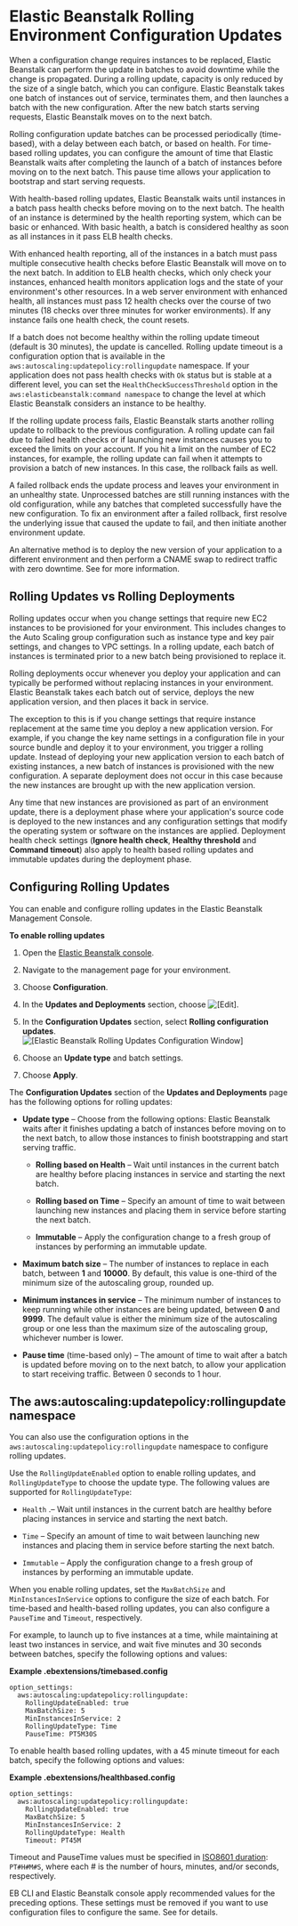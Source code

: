 # Elastic Beanstalk Rolling Environment Configuration Updates<a name="using-features.rollingupdates"></a>

When a configuration change requires instances to be replaced, Elastic Beanstalk can perform the update in batches to avoid downtime while the change is propagated\. During a rolling update, capacity is only reduced by the size of a single batch, which you can configure\. Elastic Beanstalk takes one batch of instances out of service, terminates them, and then launches a batch with the new configuration\. After the new batch starts serving requests, Elastic Beanstalk moves on to the next batch\.

Rolling configuration update batches can be processed periodically \(time\-based\), with a delay between each batch, or based on health\. For time\-based rolling updates, you can configure the amount of time that Elastic Beanstalk waits after completing the launch of a batch of instances before moving on to the next batch\. This pause time allows your application to bootstrap and start serving requests\.

With health\-based rolling updates, Elastic Beanstalk waits until instances in a batch pass health checks before moving on to the next batch\. The health of an instance is determined by the health reporting system, which can be basic or enhanced\. With basic health, a batch is considered healthy as soon as all instances in it pass ELB health checks\.

With enhanced health reporting, all of the instances in a batch must pass multiple consecutive health checks before Elastic Beanstalk will move on to the next batch\. In addition to ELB health checks, which only check your instances, enhanced health monitors application logs and the state of your environment's other resources\. In a web server environment with enhanced health, all instances must pass 12 health checks over the course of two minutes \(18 checks over three minutes for worker environments\)\. If any instance fails one health check, the count resets\.

If a batch does not become healthy within the rolling update timeout \(default is 30 minutes\), the update is cancelled\. Rolling update timeout is a configuration option that is available in the `aws:autoscaling:updatepolicy:rollingupdate` namespace\. If your application does not pass health checks with `Ok` status but is stable at a different level, you can set the `HealthCheckSuccessThreshold` option in the `aws:elasticbeanstalk:command namespace` to change the level at which Elastic Beanstalk considers an instance to be healthy\.

If the rolling update process fails, Elastic Beanstalk starts another rolling update to rollback to the previous configuration\. A rolling update can fail due to failed health checks or if launching new instances causes you to exceed the limits on your account\. If you hit a limit on the number of EC2 instances, for example, the rolling update can fail when it attempts to provision a batch of new instances\. In this case, the rollback fails as well\.

A failed rollback ends the update process and leaves your environment in an unhealthy state\. Unprocessed batches are still running instances with the old configuration, while any batches that completed successfully have the new configuration\. To fix an environment after a failed rollback, first resolve the underlying issue that caused the update to fail, and then initiate another environment update\.

An alternative method is to deploy the new version of your application to a different environment and then perform a CNAME swap to redirect traffic with zero downtime\. See  for more information\.

## Rolling Updates vs Rolling Deployments<a name="environments-cfg-rollingupdates-deployments"></a>

Rolling updates occur when you change settings that require new EC2 instances to be provisioned for your environment\. This includes changes to the Auto Scaling group configuration such as instance type and key pair settings, and changes to VPC settings\. In a rolling update, each batch of instances is terminated prior to a new batch being provisioned to replace it\.

Rolling deployments occur whenever you deploy your application and can typically be performed without replacing instances in your environment\. Elastic Beanstalk takes each batch out of service, deploys the new application version, and then places it back in service\.

The exception to this is if you change settings that require instance replacement at the same time you deploy a new application version\. For example, if you change the key name settings in a configuration file in your source bundle and deploy it to your environment, you trigger a rolling update\. Instead of deploying your new application version to each batch of existing instances, a new batch of instances is provisioned with the new configuration\. A separate deployment does not occur in this case because the new instances are brought up with the new application version\.

Any time that new instances are provisioned as part of an environment update, there is a deployment phase where your application's source code is deployed to the new instances and any configuration settings that modify the operating system or software on the instances are applied\. Deployment health check settings \(**Ignore health check**, **Healthy threshold** and **Command timeout**\) also apply to health based rolling updates and immutable updates during the deployment phase\.

## Configuring Rolling Updates<a name="rollingupdates-configure"></a>

You can enable and configure rolling updates in the Elastic Beanstalk Management Console\.

**To enable rolling updates**

1. Open the [Elastic Beanstalk console](https://console.aws.amazon.com/elasticbeanstalk)\.

1. Navigate to the management page for your environment\.

1. Choose **Configuration**\.

1. In the **Updates and Deployments** section, choose ![\[Edit\]](http://docs.aws.amazon.com/elasticbeanstalk/latest/dg/images/cog.png)\. 

1. In the **Configuration Updates** section, select **Rolling configuration updates**\.  
![\[Elastic Beanstalk Rolling Updates Configuration Window\]](http://docs.aws.amazon.com/elasticbeanstalk/latest/dg/images/aeb-config-rolling-updates-health.png)

1. Choose an **Update type** and batch settings\.

1. Choose **Apply**\.

The **Configuration Updates** section of the **Updates and Deployments** page has the following options for rolling updates:

+ **Update type** – Choose from the following options: Elastic Beanstalk waits after it finishes updating a batch of instances before moving on to the next batch, to allow those instances to finish bootstrapping and start serving traffic\.

  + **Rolling based on Health** – Wait until instances in the current batch are healthy before placing instances in service and starting the next batch\.

  + **Rolling based on Time** – Specify an amount of time to wait between launching new instances and placing them in service before starting the next batch\.

  + **Immutable** – Apply the configuration change to a fresh group of instances by performing an immutable update\.

+ **Maximum batch size** – The number of instances to replace in each batch, between **1** and **10000**\. By default, this value is one\-third of the minimum size of the autoscaling group, rounded up\.

+ **Minimum instances in service** – The minimum number of instances to keep running while other instances are being updated, between **0** and **9999**\. The default value is either the minimum size of the autoscaling group or one less than the maximum size of the autoscaling group, whichever number is lower\.

+ **Pause time** \(time\-based only\) – The amount of time to wait after a batch is updated before moving on to the next batch, to allow your application to start receiving traffic\. Between 0 seconds to 1 hour\.

## The aws:autoscaling:updatepolicy:rollingupdate namespace<a name="rollingupdate-namespace"></a>

You can also use the configuration options in the `aws:autoscaling:updatepolicy:rollingupdate` namespace to configure rolling updates\. 

Use the `RollingUpdateEnabled` option to enable rolling updates, and `RollingUpdateType` to choose the update type\. The following values are supported for `RollingUpdateType`:

+ `Health` \.– Wait until instances in the current batch are healthy before placing instances in service and starting the next batch\.

+ `Time` – Specify an amount of time to wait between launching new instances and placing them in service before starting the next batch\.

+ `Immutable` – Apply the configuration change to a fresh group of instances by performing an immutable update\.

When you enable rolling updates, set the `MaxBatchSize` and `MinInstancesInService` options to configure the size of each batch\. For time\-based and health\-based rolling updates, you can also configure a `PauseTime` and `Timeout`, respectively\.

For example, to launch up to five instances at a time, while maintaining at least two instances in service, and wait five minutes and 30 seconds between batches, specify the following options and values:

**Example \.ebextensions/timebased\.config**  

```
option_settings:
  aws:autoscaling:updatepolicy:rollingupdate:
    RollingUpdateEnabled: true
    MaxBatchSize: 5
    MinInstancesInService: 2
    RollingUpdateType: Time
    PauseTime: PT5M30S
```

To enable health based rolling updates, with a 45 minute timeout for each batch, specify the following options and values:

**Example \.ebextensions/healthbased\.config**  

```
option_settings:
  aws:autoscaling:updatepolicy:rollingupdate:
    RollingUpdateEnabled: true
    MaxBatchSize: 5
    MinInstancesInService: 2
    RollingUpdateType: Health
    Timeout: PT45M
```

Timeout and PauseTime values must be specified in [ISO8601 duration](http://en.wikipedia.org/wiki/ISO_8601#Durations): `PT#H#M#S`, where each \# is the number of hours, minutes, and/or seconds, respectively\.

EB CLI and Elastic Beanstalk console apply recommended values for the preceding options\. These settings must be removed if you want to use configuration files to configure the same\. See  for details\.
